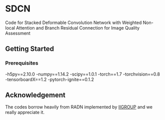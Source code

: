# SDCN
Code for Stacked Deformable Convolution Network with Weighted Non-local Attention and Branch Residual Connection for Image Quality Assessment

## Getting Started

### Prerequisites
-h5py==2.10.0
-numpy==1.14.2
-scipy==1.0.1
-torch==1.7
-torchvision==0.8
-tensorboardX==1.2
-pytorch-ignite==0.1.2


## Acknowledgement
The codes borrow heavily from RADN implemented by [IIGROUP](https://github.com/IIGROUP/RADN.git) and we really appreciate it.


